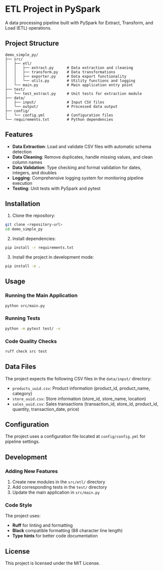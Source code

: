 # ETL Project in PySpark

A data processing pipeline built with PySpark for Extract, Transform, and Load (ETL) operations.

## Project Structure

```
demo_simple_py/
├── src/
│   ├── etl/
│   │   ├── extract.py      # Data extraction and cleaning
│   │   ├── transform.py    # Data transformations
│   │   ├── exporter.py     # Data export functionality
│   │   └── utils.py        # Utility functions and logging
│   └── main.py             # Main application entry point
├── test/
│   └── test_extract.py     # Unit tests for extraction module
├── data/
│   ├── input/              # Input CSV files
│   └── output/             # Processed data output
├── config/
│   └── config.yml          # Configuration files
└── requirements.txt        # Python dependencies
```

## Features

- **Data Extraction**: Load and validate CSV files with automatic schema detection
- **Data Cleaning**: Remove duplicates, handle missing values, and clean column names
- **Data Validation**: Type checking and format validation for dates, integers, and doubles
- **Logging**: Comprehensive logging system for monitoring pipeline execution
- **Testing**: Unit tests with PySpark and pytest

## Installation

1. Clone the repository:
```bash
git clone <repository-url>
cd demo_simple_py
```

2. Install dependencies:
```bash
pip install -r requirements.txt
```

3. Install the project in development mode:
```bash
pip install -e .
```

## Usage

### Running the Main Application

```bash
python src/main.py
```

### Running Tests

```bash
python -m pytest test/ -v
```

### Code Quality Checks

```bash
ruff check src test
```

## Data Files

The project expects the following CSV files in the `data/input/` directory:

- `products_uuid.csv`: Product information (product_id, product_name, category)
- `store_uuid.csv`: Store information (store_id, store_name, location)
- `sales_uuid.csv`: Sales transactions (transaction_id, store_id, product_id, quantity, transaction_date, price)

## Configuration

The project uses a configuration file located at `config/config.yml` for pipeline settings.

## Development

### Adding New Features

1. Create new modules in the `src/etl/` directory
2. Add corresponding tests in the `test/` directory
3. Update the main application in `src/main.py`

### Code Style

The project uses:
- **Ruff** for linting and formatting
- **Black** compatible formatting (88 character line length)
- **Type hints** for better code documentation

## License

This project is licensed under the MIT License.

